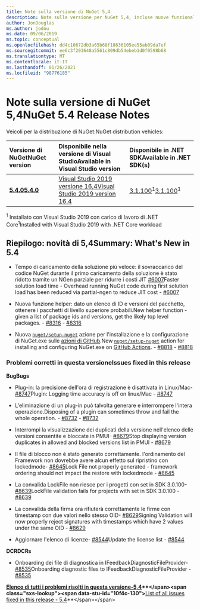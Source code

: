 ```yaml
---
title: Note sulla versione di NuGet 5,4
description: Note sulla versione per NuGet 5,4, incluse nuove funzionalità, correzioni di bug e DCR.
author: JonDouglas
ms.author: jodou
ms.date: 09/06/2019
ms.topic: conceptual
ms.openlocfilehash: dd4c10672db3a65b68f18636105ee55ab09da7ef
ms.sourcegitcommit: ee6c3f203648a5561c809db54ebeb1d0f0598b68
ms.translationtype: MT
ms.contentlocale: it-IT
ms.lasthandoff: 01/26/2021
ms.locfileid: "98776185"
---
```

# <a name="nuget-54-release-notes"></a><span data-ttu-id="10f4c-103">Note sulla versione di NuGet 5,4</span><span class="sxs-lookup"><span data-stu-id="10f4c-103">NuGet 5.4 Release Notes</span></span>

<span data-ttu-id="10f4c-104">Veicoli per la distribuzione di NuGet:</span><span class="sxs-lookup"><span data-stu-id="10f4c-104">NuGet distribution vehicles:</span></span>

| <span data-ttu-id="10f4c-105">Versione di NuGet</span><span class="sxs-lookup"><span data-stu-id="10f4c-105">NuGet version</span></span> | <span data-ttu-id="10f4c-106">Disponibile nella versione di Visual Studio</span><span class="sxs-lookup"><span data-stu-id="10f4c-106">Available in Visual Studio version</span></span>| <span data-ttu-id="10f4c-107">Disponibile in .NET SDK</span><span class="sxs-lookup"><span data-stu-id="10f4c-107">Available in .NET SDK(s)</span></span>|
|:---|:---|:---|
| [<span data-ttu-id="10f4c-108">**5.4.0**</span><span class="sxs-lookup"><span data-stu-id="10f4c-108">**5.4.0**</span></span>](https://nuget.org/downloads) | [<span data-ttu-id="10f4c-109">Visual Studio 2019 versione 16,4</span><span class="sxs-lookup"><span data-stu-id="10f4c-109">Visual Studio 2019 version 16.4</span></span>](https://visualstudio.microsoft.com/downloads/) | <span data-ttu-id="10f4c-110">[3.1.100](https://dotnet.microsoft.com/download/dotnet-core/3.1)<sup>1</sup></span><span class="sxs-lookup"><span data-stu-id="10f4c-110">[3.1.100](https://dotnet.microsoft.com/download/dotnet-core/3.1)<sup>1</sup></span></span> |

<span data-ttu-id="10f4c-111"><sup>1</sup> Installato con Visual Studio 2019 con carico di lavoro di .NET Core</span><span class="sxs-lookup"><span data-stu-id="10f4c-111"><sup>1</sup>Installed with Visual Studio 2019 with .NET Core workload</span></span>

## <a name="summary-whats-new-in-54"></a><span data-ttu-id="10f4c-112">Riepilogo: novità di 5,4</span><span class="sxs-lookup"><span data-stu-id="10f4c-112">Summary: What's New in 5.4</span></span>

* <span data-ttu-id="10f4c-113">Tempo di caricamento della soluzione più veloce: il sovraccarico del codice NuGet durante il primo caricamento della soluzione è stato ridotto tramite un NGen parziale per ridurre i costi JIT [#6007](https://github.com/NuGet/Home/issues/6007)</span><span class="sxs-lookup"><span data-stu-id="10f4c-113">Faster solution load time - Overhead running NuGet code during first solution load has been reduced via partial-ngen to reduce JIT cost - [#6007](https://github.com/NuGet/Home/issues/6007)</span></span>

* <span data-ttu-id="10f4c-114">Nuova funzione helper: dato un elenco di ID e versioni del pacchetto, ottenere i pacchetti di livello superiore probabili.</span><span class="sxs-lookup"><span data-stu-id="10f4c-114">New helper function - given a list of package ids and versions, get the likely top level packages.</span></span><span data-ttu-id="10f4c-115"> - [#8316](https://github.com/NuGet/Home/issues/8316)</span><span class="sxs-lookup"><span data-stu-id="10f4c-115"> - [#8316](https://github.com/NuGet/Home/issues/8316)</span></span>

* <span data-ttu-id="10f4c-116">Nuova [`nuget/setup-nuget`](https://github.com/marketplace/actions/setup-nuget-exe-for-use-with-actions) azione per l'installazione e la configurazione di NuGet.exe sulle [azioni di GitHub](https://github.com/features/actions).</span><span class="sxs-lookup"><span data-stu-id="10f4c-116">New [`nuget/setup-nuget`](https://github.com/marketplace/actions/setup-nuget-exe-for-use-with-actions) action for installing and configuring NuGet.exe on [GitHub Actions](https://github.com/features/actions).</span></span><span data-ttu-id="10f4c-117"> - [#8818](https://github.com/NuGet/Home/issues/8818)</span><span class="sxs-lookup"><span data-stu-id="10f4c-117"> - [#8818](https://github.com/NuGet/Home/issues/8818)</span></span>

### <a name="issues-fixed-in-this-release"></a><span data-ttu-id="10f4c-118">Problemi corretti in questa versione</span><span class="sxs-lookup"><span data-stu-id="10f4c-118">Issues fixed in this release</span></span>

<span data-ttu-id="10f4c-119">**Bug**</span><span class="sxs-lookup"><span data-stu-id="10f4c-119">**Bugs**</span></span>

* <span data-ttu-id="10f4c-120">Plug-in: la precisione dell'ora di registrazione è disattivata in Linux/Mac- [#8747](https://github.com/NuGet/Home/issues/8747)</span><span class="sxs-lookup"><span data-stu-id="10f4c-120">Plugin: Logging time accuracy is off on linux/Mac - [#8747](https://github.com/NuGet/Home/issues/8747)</span></span>

* <span data-ttu-id="10f4c-121">L'eliminazione di un plug-in può talvolta generare e interrompere l'intera operazione.</span><span class="sxs-lookup"><span data-stu-id="10f4c-121">Disposing of a plugin can sometimes throw and fail the whole operation.</span></span><span data-ttu-id="10f4c-122"> - [#8732](https://github.com/NuGet/Home/issues/8732)</span><span class="sxs-lookup"><span data-stu-id="10f4c-122"> - [#8732](https://github.com/NuGet/Home/issues/8732)</span></span>

* <span data-ttu-id="10f4c-123">Interrompi la visualizzazione dei duplicati della versione nell'elenco delle versioni consentite e bloccate in PMUI- [#8679](https://github.com/NuGet/Home/issues/8679)</span><span class="sxs-lookup"><span data-stu-id="10f4c-123">Stop displaying version duplicates in allowed and blocked versions list in PMUI - [#8679](https://github.com/NuGet/Home/issues/8679)</span></span>

* <span data-ttu-id="10f4c-124">Il file di blocco non è stato generato correttamente. l'ordinamento del Framework non dovrebbe avere alcun effetto sul ripristino con lockedmode- [#8645](https://github.com/NuGet/Home/issues/8645)</span><span class="sxs-lookup"><span data-stu-id="10f4c-124">Lock File not properly generated - framework ordering should not impact the restore with lockedmode - [#8645](https://github.com/NuGet/Home/issues/8645)</span></span>

* <span data-ttu-id="10f4c-125">La convalida LockFile non riesce per i progetti con <RuntimeIdentifiers> set in SDK 3.0.100- [#8639](https://github.com/NuGet/Home/issues/8639)</span><span class="sxs-lookup"><span data-stu-id="10f4c-125">LockFile validation fails for projects with <RuntimeIdentifiers> set in SDK 3.0.100 - [#8639](https://github.com/NuGet/Home/issues/8639)</span></span>

* <span data-ttu-id="10f4c-126">La convalida della firma ora rifiuterà correttamente le firme con timestamp con due valori nello stesso OID- [#8629](https://github.com/NuGet/Home/issues/8629)</span><span class="sxs-lookup"><span data-stu-id="10f4c-126">Signing Validation will now properly reject signatures with timestamps which have 2 values under the same OID - [#8629](https://github.com/NuGet/Home/issues/8629)</span></span>

* <span data-ttu-id="10f4c-127">Aggiornare l'elenco di licenze- [#8544](https://github.com/NuGet/Home/issues/8544)</span><span class="sxs-lookup"><span data-stu-id="10f4c-127">Update the license list - [#8544](https://github.com/NuGet/Home/issues/8544)</span></span>

<span data-ttu-id="10f4c-128">**DCR**</span><span class="sxs-lookup"><span data-stu-id="10f4c-128">**DCRs**</span></span>

* <span data-ttu-id="10f4c-129">Onboarding dei file di diagnostica in IFeedbackDiagnosticFileProvider- [#8535](https://github.com/NuGet/Home/issues/8535)</span><span class="sxs-lookup"><span data-stu-id="10f4c-129">Onboarding diagnostic files to IFeedbackDiagnosticFileProvider - [#8535](https://github.com/NuGet/Home/issues/8535)</span></span>

<span data-ttu-id="10f4c-130">**[Elenco di tutti i problemi risolti in questa versione-5,4](https://github.com/nuget/home/issues?q=is%3Aissue+is%3Aclosed+milestone%3A%225.4")**</span><span class="sxs-lookup"><span data-stu-id="10f4c-130">**[List of all issues fixed in this release - 5.4](https://github.com/nuget/home/issues?q=is%3Aissue+is%3Aclosed+milestone%3A%225.4")**</span></span>
